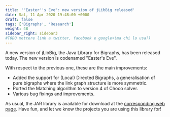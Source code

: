 ```yaml
---
title: '"Easter''s Eve": new version of jLibBig released'
date: Sat, 11 Apr 2020 19:48:00 +0000
draft: false
tags: ['Bigraphs', 'Research']
weight: 48
sidebar_right: sidebar3
#TODO mettere link a twitter, facebook e google+(ma chi lo usa?)
---
```


A new version of jLibBig, the Java Library for Bigraphs, has been released today. The new version is codenamed "Easter's Eve".

With respect to the previous one, these are the main improvements:

*   Added the support for (Local) Directed Bigraphs, a generalisation of pure bigraphs where the link graph structure is more symmetric.
*   Ported the Matching algorithm to version 4 of Choco solver.
*   Various bug fixings and improvements.

As usual, the JAR library is available for download at the [corresponding web page](https://mads.uniud.it/downloads/libbig/). Have fun, and let we know the projects you are using this library for!